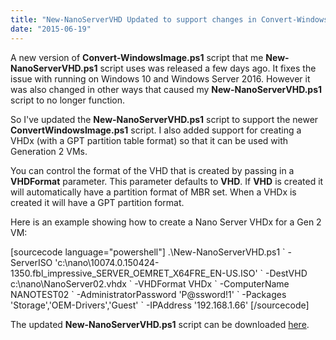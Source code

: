 ```yaml
---
title: "New-NanoServerVHD Updated to support changes in Convert-WindowsImage"
date: "2015-06-19"
---
```


A new version of **Convert-WindowsImage.ps1** script that me **New-NanoServerVHD.ps1** script uses was released a few days ago. It fixes the issue with running on Windows 10 and Windows Server 2016. However it was also changed in other ways that caused my **New-NanoServerVHD.ps1** script to no longer function.

So I've updated the **New-NanoServerVHD.ps1** script to support the newer **ConvertWindowsImage.ps1** script. I also added support for creating a VHDx (with a GPT partition table format) so that it can be used with Generation 2 VMs.

You can control the format of the VHD that is created by passing in a **VHDFormat** parameter. This parameter defaults to **VHD**. If **VHD** is created it will automatically have a partition format of MBR set. When a VHDx is created it will have a GPT partition format.

Here is an example showing how to create a Nano Server VHDx for a Gen 2 VM:

\[sourcecode language="powershell"\] .\\New-NanoServerVHD.ps1 \` -ServerISO 'c:\\nano\\10074.0.150424-1350.fbl\_impressive\_SERVER\_OEMRET\_X64FRE\_EN-US.ISO' \` -DestVHD c:\\nano\\NanoServer02.vhdx \` -VHDFormat VHDx \` -ComputerName NANOTEST02 \` -AdministratorPassword 'P@ssword!1' \` -Packages 'Storage','OEM-Drivers','Guest' \` -IPAddress '192.168.1.66' \[/sourcecode\]

The updated **New-NanoServerVHD.ps1** script can be downloaded [here](https://gallery.technet.microsoft.com/scriptcenter/Create-a-New-Nano-Server-61f674f1).


